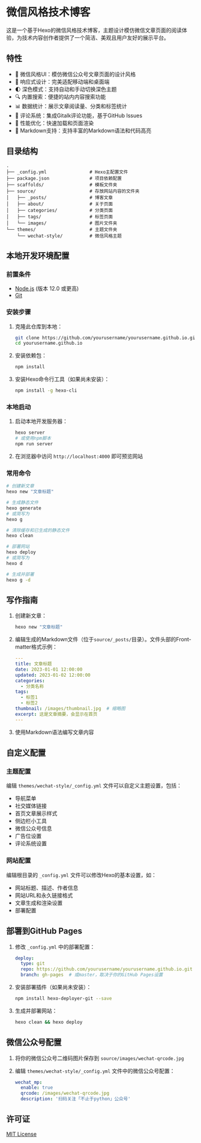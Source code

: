 # 微信风格技术博客

这是一个基于Hexo的微信风格技术博客，主题设计模仿微信文章页面的阅读体验，为技术内容创作者提供了一个简洁、美观且用户友好的展示平台。

## 特性

- 💚 微信风格UI：模仿微信公众号文章页面的设计风格
- 📱 响应式设计：完美适配移动端和桌面端
- 🌓 深色模式：支持自动和手动切换深色主题
- 🔍 内置搜索：便捷的站内内容搜索功能
- 📊 数据统计：展示文章阅读量、分类和标签统计
- 💬 评论系统：集成Gitalk评论功能，基于GitHub Issues
- 🚀 性能优化：快速加载和页面渲染
- 📝 Markdown支持：支持丰富的Markdown语法和代码高亮

## 目录结构

```
.
├── _config.yml                # Hexo主配置文件
├── package.json               # 项目依赖配置
├── scaffolds/                 # 模板文件夹
├── source/                    # 存放网站内容的文件夹
│   ├── _posts/                # 博客文章
│   ├── about/                 # 关于页面
│   ├── categories/            # 分类页面
│   ├── tags/                  # 标签页面
│   └── images/                # 图片文件夹
└── themes/                    # 主题文件夹
    └── wechat-style/          # 微信风格主题
```

## 本地开发环境配置

### 前置条件

- [Node.js](https://nodejs.org/) (版本 12.0 或更高)
- [Git](https://git-scm.com/)

### 安装步骤

1. 克隆此仓库到本地：
   ```bash
   git clone https://github.com/yourusername/yourusername.github.io.git
   cd yourusername.github.io
   ```

2. 安装依赖包：
   ```bash
   npm install
   ```

3. 安装Hexo命令行工具（如果尚未安装）：
   ```bash
   npm install -g hexo-cli
   ```

### 本地启动

1. 启动本地开发服务器：
   ```bash
   hexo server
   # 或使用npm脚本
   npm run server
   ```

2. 在浏览器中访问 `http://localhost:4000` 即可预览网站

### 常用命令

```bash
# 创建新文章
hexo new "文章标题"

# 生成静态文件
hexo generate
# 或简写为
hexo g

# 清除缓存和已生成的静态文件
hexo clean

# 部署网站
hexo deploy
# 或简写为
hexo d

# 生成并部署
hexo g -d
```

## 写作指南

1. 创建新文章：
   ```bash
   hexo new "文章标题"
   ```

2. 编辑生成的Markdown文件（位于`source/_posts/`目录）。文件头部的Front-matter格式示例：
   ```yaml
   ---
   title: 文章标题
   date: 2023-01-01 12:00:00
   updated: 2023-01-02 12:00:00
   categories:
     - 分类名称
   tags:
     - 标签1
     - 标签2
   thumbnail: /images/thumbnail.jpg  # 缩略图
   excerpt: 这是文章摘要，会显示在首页
   ---
   ```

3. 使用Markdown语法编写文章内容

## 自定义配置

### 主题配置

编辑 `themes/wechat-style/_config.yml` 文件可以自定义主题设置，包括：

- 导航菜单
- 社交媒体链接
- 首页文章展示样式
- 侧边栏小工具
- 微信公众号信息
- 广告位设置
- 评论系统设置

### 网站配置

编辑根目录的 `_config.yml` 文件可以修改Hexo的基本设置，如：

- 网站标题、描述、作者信息
- 网站URL和永久链接格式
- 文章生成和渲染设置
- 部署配置

## 部署到GitHub Pages

1. 修改 `_config.yml` 中的部署配置：
   ```yaml
   deploy:
     type: git
     repo: https://github.com/yourusername/yourusername.github.io.git
     branch: gh-pages  # 或master，取决于你的GitHub Pages设置
   ```

2. 安装部署插件（如果尚未安装）：
   ```bash
   npm install hexo-deployer-git --save
   ```

3. 生成并部署网站：
   ```bash
   hexo clean && hexo deploy
   ```

## 微信公众号配置

1. 将你的微信公众号二维码图片保存到 `source/images/wechat-qrcode.jpg`

2. 编辑 `themes/wechat-style/_config.yml` 文件中的微信公众号配置：
   ```yaml
   wechat_mp:
     enable: true
     qrcode: /images/wechat-qrcode.jpg
     description: '扫码关注「不止于python」公众号'
   ```

## 许可证

[MIT License](LICENSE) 
